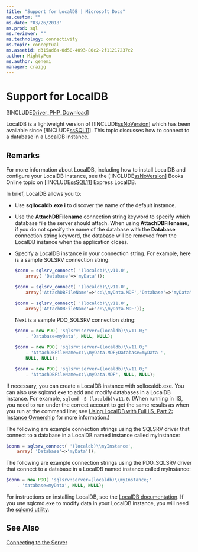 ```yaml
---
title: "Support for LocalDB | Microsoft Docs"
ms.custom: ""
ms.date: "03/26/2018"
ms.prod: sql
ms.reviewer: ""
ms.technology: connectivity
ms.topic: conceptual
ms.assetid: d315ad6a-0d50-4093-80c2-2f11217237c2
author: MightyPen
ms.author: genemi
manager: craigg
---
```

# Support for LocalDB

[!INCLUDE[Driver_PHP_Download](../../includes/driver_php_download.md)]

LocalDB is a lightweight version of [!INCLUDE[ssNoVersion](../../includes/ssnoversion-md.md)] which has been available since [!INCLUDE[ssSQL11](../../includes/sssql11-md.md)]. This topic discusses how to connect to a database in a LocalDB instance.

## Remarks

For more information about LocalDB, including how to install LocalDB and configure your LocalDB instance, see the [!INCLUDE[ssNoVersion](../../includes/ssnoversion-md.md)] Books Online topic on [!INCLUDE[ssSQL11](../../includes/sssql11-md.md)] Express LocalDB.

In brief, LocalDB allows you to:

-   Use **sqllocaldb.exe i** to discover the name of the default instance.

-   Use the **AttachDBFilename** connection string keyword to specify which database file the server should attach. When using **AttachDBFilename**, if you do not specify the name of the database with the **Database** connection string keyword, the database will be removed from the LocalDB instance when the application closes.

-   Specify a LocalDB instance in your connection string. For example, here is a sample SQLSRV connection string:

    ```php
    $conn = sqlsrv_connect( '(localdb)\\v11.0',
        array( 'Database'=>'myData'));

    $conn = sqlsrv_connect( '(localdb)\\v11.0',
        array('AttachDBFileName'=>'c:\\myData.MDF','Database'=>'myData'));

    $conn = sqlsrv_connect( '(localdb)\\v11.0',
        array('AttachDBFileName'=>'c:\\myData.MDF'));
    ```

    Next is a sample PDO_SQLSRV connection string:  

    ```php
    $conn = new PDO( 'sqlsrv:server=(localdb)\\v11.0;'
        . 'Database=myData', NULL, NULL);

    $conn = new PDO( 'sqlsrv:server=(localdb)\\v11.0;'
        . 'AttachDBFileName=c:\\myData.MDF;Database=myData ',
        NULL, NULL);

    $conn = new PDO( 'sqlsrv:server=(localdb)\\v11.0;'
        . 'AttachDBFileName=c:\\myData.MDF', NULL, NULL);  
    ```

If necessary, you can create a LocalDB instance with sqllocaldb.exe. You can also use sqlcmd.exe to add and modify databases in a LocalDB instance. For example, `sqlcmd -S (localdb)\v11.0`. (When running in IIS, you need to run under the correct account to get the same results as when you run at the command line; see [Using LocalDB with Full IIS, Part 2: Instance Ownership](https://blogs.msdn.com/b/sqlexpress/archive/2011/12/09/using-localdb-with-full-iis-part-2-instance-ownership.aspx) for more information.)

The following are example connection strings using the SQLSRV driver that connect to a database in a LocalDB named instance called myInstance:

```php
$conn = sqlsrv_connect( '(localdb)\\myInstance',
    array( 'Database'=>'myData'));
```

The following are example connection strings using the PDO_SQLSRV driver that connect to a database in a LocalDB named instance called myInstance:  
  
```php
$conn = new PDO( 'sqlsrv:server=(localdb)\\myInstance;'
    . 'database=myData', NULL, NULL);
```

For instructions on installing LocalDB, see the [LocalDB documentation](../../database-engine/configure-windows/sql-server-2016-express-localdb.md). If you use sqlcmd.exe to modify data in your LocalDB instance, you will need the [sqlcmd utility](../../tools/sqlcmd-utility.md).

## See Also

[Connecting to the Server](../../connect/php/connecting-to-the-server.md)
